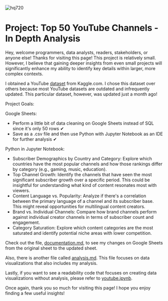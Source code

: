 ![hq720](https://github.com/user-attachments/assets/05f894fe-5028-4373-bdce-11eb1737bec3)

# Project: Top 50 YouTube Channels - In Depth Analysis

Hey, welcome programmers, data analysts, readers, stakeholders, or anyone else! Thanks for visiting this page! This project is relatively small. However, I believe that gaining deeper insights from even small projects will significantly enhance my ability to identify key details within larger, more complex contexts.

I obtained a YouTube [dataset](https://www.kaggle.com/datasets/rashminslnk/youtube-subscribers-data-2024) from Kaggle.com. I chose this dataset over others because most YouTube datasets are outdated and infrequently updated. This particular dataset, however, was updated just a month ago!

Project Goals:

Google Sheets:
- Perform a little bit of data cleaning on Google Sheets instead of SQL since it's only 50 rows ✔
- Save as a .csv file and then use Python with Jupyter Notebook as an IDE for further analysis ✔

Python in Jupyter Notebook:
- Subscriber Demographics by Country and Category: Explore which countries have the most popular channels and how those rankings differ by category (e.g., gaming, music, education).
- Top Channel Growth: Identify the channels that have seen the most significant subscriber growth over a specific period. This could be insightful for understanding what kind of content resonates most with viewers.
- Content Language vs. Popularity: Analyze if there's a correlation between the primary language of a channel and its subscriber base. This might reveal opportunities for multilingual content creators.
- Brand vs. Individual Channels: Compare how brand channels perform against individual creator channels in terms of subscriber count and engagement.
- Category Saturation: Explore which content categories are the most saturated and identify potential niche areas with lower competition.

Check out the file, [documentation.md](https://github.com/erickarambulo/youtube/blob/main/documentation.md), to see my changes on Google Sheets from the original sheet to the updated sheet.

Also, there is another file called [analysis.md](https://github.com/erickarambulo/youtube/blob/main/analysis.md). This file focuses on data visualizations that also includes my analysis.

Lastly, if you want to see a readability code that focuses on creating data visualizations without analysis, please refer to [youtube.ipynb](https://github.com/erickarambulo/youtube/blob/main/youtube.ipynb).

Once again, thank you so much for visiting this page! I hope you enjoy finding a few useful insights!

